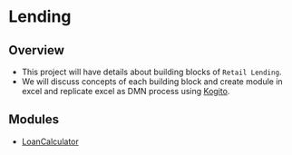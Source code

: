 # Lending

## Overview
- This project will have details about building blocks of `Retail Lending`. 
- We will discuss concepts of each building block and create module in excel and replicate excel as DMN process using [Kogito](https://kogito.kie.org/).

## Modules
- [LoanCalculator](/03-Modules/LoanCalculator.md)